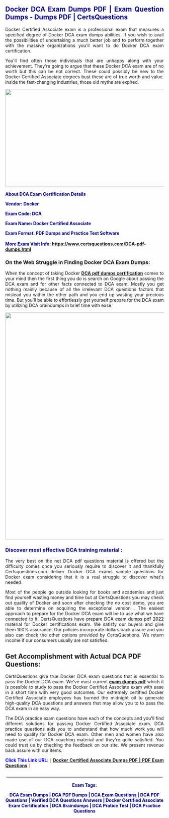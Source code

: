 <h2 style="text-align: justify;"><span style="color: #000080;">Docker DCA Exam Dumps PDF | Exam Question Dumps - Dumps PDF | CertsQuestions</span></h2>
<p style="text-align: justify;">Docker Certified Associate exam is a professional exam that measures a specified degree of Docker  DCA exam dumps abilities. If you wish to avail the possibilities of undertaking a much better job and to perform together with the massive organizations you'll want to do Docker DCA exam certification.</p>
<p style="text-align: justify;">You'll find often those individuals that are unhappy along with your achievement. They're going to argue that these Docker  DCA exam are of no worth but this can be not correct. These could possibly be new to the Docker Certified Associate degrees bust these are of true worth and value. Inside the fast-changing industries, those old myths are expired.</p>
<p><img style="display: block; margin-left: auto; margin-right: auto;" src="https://i.imgur.com/eaP4ae9.png" width="840" height="310" /></p>
<p><span style="color: #000080;"><strong>About DCA Exam Certification Details</strong></span></p>
<p><span style="color: #000080;"><strong>Vendor: Docker<br /></strong></span></p>
<p><span style="color: #000080;"><strong>Exam Code: DCA</strong></span></p>
<p><span style="color: #000080;"><strong>Exam Name: Docker Certified Associate</strong></span></p>
<p><span style="color: #000080;"><strong>Exam Format: PDF Dumps and Practice Test Software<br /><br />More Exam Visit Info: <span style="color: #ff6600;"><a href="https://www.certsquestions.com/DCA-pdf-dumps.html">https://www.certsquestions.com/DCA-pdf-dumps.html</a></span></strong></span></p>
<h3>On the Web Struggle in Finding Docker DCA Exam Dumps:</h3>
<p style="text-align: justify;">When the concept of taking Docker <a href="https://www.certsquestions.com/DCA-pdf-dumps.html"><strong> DCA pdf dumps certification</strong></a> comes to your mind then the first thing you do is search on Google about passing the DCA exam and for other facts connected to DCA exam. Mostly you get nothing mainly because of all the irrelevant DCA questions factors that mislead you within the other path and you end up wasting your precious time. But you'll be able to effortlessly get yourself prepare for the DCA exam by utilizing DCA braindumps in brief time with ease.</p>
<p><a href="https://www.certsquestions.com/DCA-pdf-dumps.html"><img style="display: block; margin-left: auto; margin-right: auto;" src="https://i.imgur.com/pxhoKQ2.png" width="720" /></a></p>
<h3><span style="color: #000080;">Discover most effective  DCA training material :</span></h3>
<p style="text-align: justify;">The very best on the net DCA pdf questions material is offered but the difficulty comes once you seriously require to discover it and thankfully Certsquestions.com deliver Docker DCA exams sample questions for Docker  exam considering that it is a real struggle to discover what's needed.</p>
<p style="text-align: justify;">Most of the people go outside looking for books and academies and just find yourself wasting money and time but at CertsQuestions you may check out quality of Docker  and soon after checking the no cost demo, you are able to determine on acquiring the exceptional version . The easiest approach to prepare for the Docker DCA exam will be to use what we have connected to it. CertsQuestions have <span style="color: #000000;">prepare DCA exam dumps pdf 2022</span> material for Docker certifications exam. We satisfy our buyers and give them 100% assurance. Our policies incorporate dollars back assure and you also can check the other options provided by CertsQuestions. We return income if our consumers usually are not satisfied.</p>
<h2>Get Accomplishment with Actual DCA PDF Questions:</h2>
<p style="text-align: justify;">CertsQuestions give true Docker DCA exam questions that is essential to pass the Docker  DCA exam. We've most current<strong>&nbsp;<a href="https://www.certsquestions.com/">exam dumps pdf</a></strong>&nbsp;which it is possible to study to pass the Docker Certified Associate exam with ease in a short time with very good outcomes. Our extremely certified Docker Certified Associate employees has burned the midnight oil to generate high-quality DCA questions and answers that may allow you to to pass the DCA exam in an easy way.</p>
<p style="text-align: justify;">The DCA practice exam questions have each of the concepts and you'll find different solutions for passing Docker Certified Associate exam. DCA practice questions aids you to understand that how much work you will need to qualify for Docker  DCA exam. Other men and women have also made use of our DCA coaching material and they're quite satisfied. You could trust us by checking the feedback on our site. We present revenue back assure with our items.</p>
<p style="text-align: justify;"><span style="color: #0000ff;"><strong>Click This Link URL</strong>:</span> <span style="color: #ff6600;">[ <strong><a href="https://www.certsquestions.com/docker-certified-associate-certification.html">Docker Certified Associate Dumps PDF | PDF Exam Questions</a></strong> ]</span></p>
<p style="text-align: center;">______________________________________________________________________________</p>
<p style="text-align: center;"><span style="color: #000080;"><strong>Exam Tags:</strong></span></p>
<p style="text-align: center;"><span style="color: #000080;"><strong>DCA Exam Dumps | DCA PDF Dumps | DCA Exam Questions | DCA PDF Questions | Verified DCA Questions Answers | Docker Certified Associate Exam Certification | DCA Braindumps | DCA Pratice Test | DCA Practice Questions</strong></span></p>
